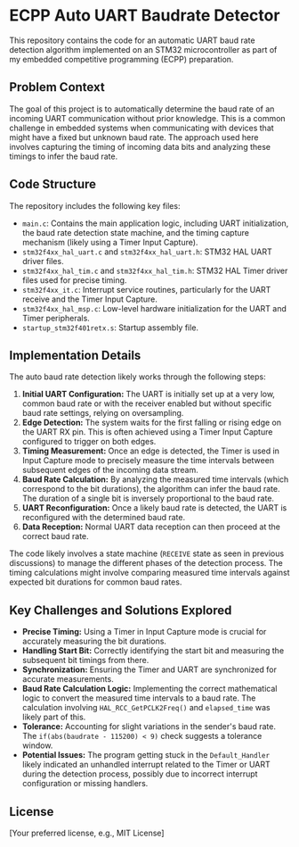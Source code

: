 # ECPP Auto UART Baudrate Detector

This repository contains the code for an automatic UART baud rate detection algorithm implemented on an STM32 microcontroller as part of my embedded competitive programming (ECPP) preparation.

## Problem Context

The goal of this project is to automatically determine the baud rate of an incoming UART communication without prior knowledge. This is a common challenge in embedded systems when communicating with devices that might have a fixed but unknown baud rate. The approach used here involves capturing the timing of incoming data bits and analyzing these timings to infer the baud rate.

## Code Structure

The repository includes the following key files:

* `main.c`: Contains the main application logic, including UART initialization, the baud rate detection state machine, and the timing capture mechanism (likely using a Timer Input Capture).
* `stm32f4xx_hal_uart.c` and `stm32f4xx_hal_uart.h`: STM32 HAL UART driver files.
* `stm32f4xx_hal_tim.c` and `stm32f4xx_hal_tim.h`: STM32 HAL Timer driver files used for precise timing.
* `stm32f4xx_it.c`: Interrupt service routines, particularly for the UART receive and the Timer Input Capture.
* `stm32f4xx_hal_msp.c`: Low-level hardware initialization for the UART and Timer peripherals.
* `startup_stm32f401retx.s`: Startup assembly file.

## Implementation Details

The auto baud rate detection likely works through the following steps:

1.  **Initial UART Configuration:** The UART is initially set up at a very low, common baud rate or with the receiver enabled but without specific baud rate settings, relying on oversampling.
2.  **Edge Detection:** The system waits for the first falling or rising edge on the UART RX pin. This is often achieved using a Timer Input Capture configured to trigger on both edges.
3.  **Timing Measurement:** Once an edge is detected, the Timer is used in Input Capture mode to precisely measure the time intervals between subsequent edges of the incoming data stream.
4.  **Baud Rate Calculation:** By analyzing the measured time intervals (which correspond to the bit durations), the algorithm can infer the baud rate. The duration of a single bit is inversely proportional to the baud rate.
5.  **UART Reconfiguration:** Once a likely baud rate is detected, the UART is reconfigured with the determined baud rate.
6.  **Data Reception:** Normal UART data reception can then proceed at the correct baud rate.

The code likely involves a state machine (`RECEIVE` state as seen in previous discussions) to manage the different phases of the detection process. The timing calculations might involve comparing measured time intervals against expected bit durations for common baud rates.

## Key Challenges and Solutions Explored

* **Precise Timing:** Using a Timer in Input Capture mode is crucial for accurately measuring the bit durations.
* **Handling Start Bit:** Correctly identifying the start bit and measuring the subsequent bit timings from there.
* **Synchronization:** Ensuring the Timer and UART are synchronized for accurate measurements.
* **Baud Rate Calculation Logic:** Implementing the correct mathematical logic to convert the measured time intervals to a baud rate. The calculation involving `HAL_RCC_GetPCLK2Freq()` and `elapsed_time` was likely part of this.
* **Tolerance:** Accounting for slight variations in the sender's baud rate. The `if(abs(baudrate - 115200) < 9)` check suggests a tolerance window.
* **Potential Issues:** The program getting stuck in the `Default_Handler` likely indicated an unhandled interrupt related to the Timer or UART during the detection process, possibly due to incorrect interrupt configuration or missing handlers.

## License

[Your preferred license, e.g., MIT License]
